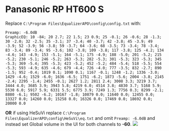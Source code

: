 # Panasonic RP HT600 S
Replace `C:\Program Files\EqualizerAPO\config\config.txt` with:
```
Preamp: -6.0dB
GraphicEQ: 10 -84; 20 2.7; 22 1.5; 23 0.9; 25 -0.1; 26 -0.6; 28 -1.3; 30 -2.0; 32 -2.5; 35 -3.1; 37 -3.4; 40 -3.7; 42 -3.8; 45 -3.9; 49 -3.9; 52 -3.9; 56 -3.8; 59 -3.7; 64 -3.6; 68 -3.5; 73 -3.4; 78 -3.4; 83 -3.4; 89 -3.4; 95 -3.6; 102 -3.8; 109 -3.8; 117 -3.8; 125 -4.2; 134 -4.6; 143 -4.9; 153 -5.1; 164 -5.1; 175 -4.9; 188 -5.0; 201 -5.2; 215 -5.2; 230 -5.1; 246 -5.2; 263 -5.3; 282 -5.3; 301 -5.3; 323 -5.3; 345 -5.3; 369 -5.4; 395 -5.3; 423 -5.2; 452 -5.2; 484 -5.4; 518 -5.5; 554 -5.3; 593 -4.9; 635 -4.6; 679 -4.4; 726 -4.0; 777 -3.5; 832 -2.7; 890 -1.5; 952 -0.4; 1019 0.1; 1090 0.1; 1167 -0.1; 1248 -1.2; 1336 -3.0; 1429 -4.6; 1529 -6.0; 1636 -6.5; 1751 -6.2; 1873 -5.6; 2004 -3.8; 2145 -2.4; 2295 -1.4; 2455 -0.1; 2627 1.2; 2811 2.4; 3008 3.3; 3219 3.7; 3444 4.0; 3685 3.9; 3943 5.8; 4219 6.0; 4514 3.8; 4830 3.7; 5168 5.9; 5530 6.0; 5917 5.9; 6331 5.5; 6775 3.9; 7249 1.3; 7756 0.3; 8299 -2.1; 8880 -6.1; 9502 -6.2; 10167 -1.8; 10879 0.0; 11640 0.0; 12455 0.0; 13327 0.0; 14260 0.0; 15258 0.0; 16326 0.0; 17469 0.0; 18692 0.0; 20000 0.0
```
**OR** if using HeSuVi replace `C:\Program Files\EqualizerAPO\config\HeSuVi\eq.txt` and omit `Preamp: -6.0dB` and instead set Global volume in the UI for both channels to **-60**.
![](https://raw.githubusercontent.com/jaakkopasanen/AutoEq/master/results/SBAF-Serious/innerfidelity/onear/Panasonic%20RP%20HT600%20S/Panasonic%20RP%20HT600%20S.png)